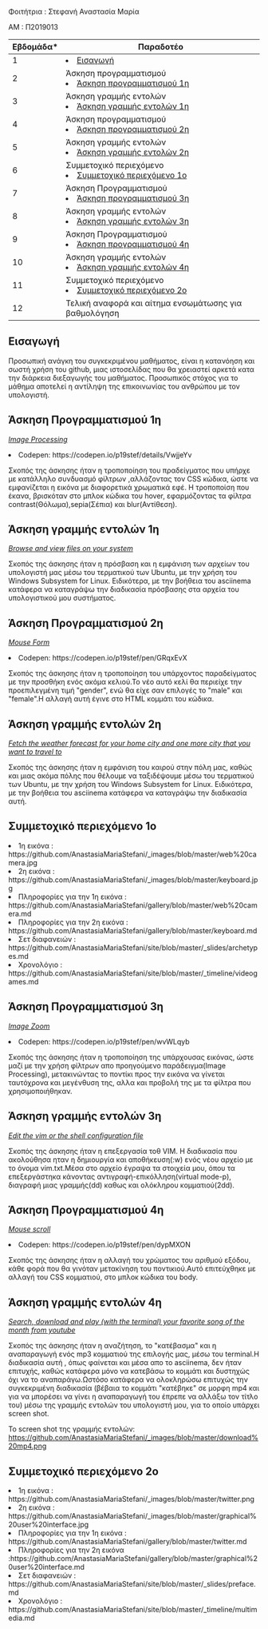 Φοιτήτρια : Στεφανή Αναστασία Μαρία

ΑΜ : Π2019013

Εβδομάδα* | Παραδοτέο |
| --- | --- |
| 1 | <li><a href="#Εισαγωγή"></span> <span class="toctext">Εισαγωγή</span></a> |
| 2 | Άσκηση προγραμματισμού  <li><a href="#Άσκηση προγραμματισμού 1η"></span> <span class="toctext">Άσκηση προγραμματισμού 1η</span></a> |  
| 3 | Άσκηση γραμμής εντολών <li><a href="#Άσκηση γραμμής εντολών 1η"></span> <span class="toctext">Άσκηση γραμμής εντολών 1η</span></a>|
| 4 | Άσκηση προγραμματισμού <li><a href="#Άσκηση προγραμματισμού 2η"></span> <span class="toctext">Άσκηση προγραμματισμού 2η</span></a> |
| 5 | Άσκηση γραμμής εντολών <li><a href="#Άσκηση γραμμής εντολών 2η"></span> <span class="toctext">Άσκηση γραμμής εντολών 2η</span></a>|
| 6 | Συμμετοχικό περιεχόμενο <li><a href="#Συμμετοχικό περιεχόμενο 1o"></span> <span class="toctext">Συμμετοχικό περιεχόμενο 1o</span></a> |
| 7 | Άσκηση Προγραμματισμού <li><a href="#Άσκηση προγραμματισμού 3η"></span> <span class="toctext">Άσκηση προγραμματισμού 3η</span></a> |
| 8 | Άσκηση γραμμής εντολών <li><a href="#Άσκηση γραμμής εντολών 3η"></span> <span class="toctext">Άσκηση γραμμής εντολών 3η</span></a>|
| 9 | Άσκηση Προγραμματισμού <li><a href="#Άσκηση προγραμματισμού 4η"></span> <span class="toctext">Άσκηση προγραμματισμού 4η</span></a>|
| 10 | Άσκηση γραμμής εντολών <li><a href="#Άσκηση γραμμής εντολών 4η"></span> <span class="toctext">Άσκηση γραμμής εντολών 4η</span></a>|
| 11 | Συμμετοχικό περιεχόμενο <li><a href="#Συμμετοχικό περιεχόμενο 2o"></span> <span class="toctext">Συμμετοχικό περιεχόμενο 2o</span></a>|
| 12 | Τελική αναφορά και αίτημα ενσωμάτωσης για βαθμολόγηση |

<h2><span id="Εισαγωγή">Εισαγωγή</span></h2>

   Προσωπική ανάγκη του συγκεκριμένου μαθήματος, είναι η κατανόηση και σωστή χρήση του github, μιας ιστοσελίδας που θα χρειαστεί αρκετά κατα την διάρκεια διεξαγωγής του μαθήματος.
   Προσωπικός στόχος για το μάθημα αποτελεί η αντίληψη της επικοινωνίας του ανθρώπου με τον υπολογιστή.
   
  <h2><span id="Άσκηση Προγραμματισμού 1η">Άσκηση Προγραμματισμού 1η</span></h2>
  
  <i><a href="https://github.com/AnastasiaMariaStefani/site/blob/master/_remix/image-filter.md" title="Image Processing">Image Processing</a></i>
  <li>Codepen: https://codepen.io/p19stef/details/VwjjeYv
  
  Σκοπός της άσκησης ήταν η τροποποίηση του πραδείγματος που υπήρχε με κατάλληλο συνδυασμό φίλτρων ,αλλάζοντας τον CSS κώδικα, ώστε να εμφανίζεται η εικόνα με διαφορετικά χρωματικά εφέ. Η τροποποίση που έκανα, βρισκόταν στο μπλοκ κώδικα του hover, εφαρμόζοντας τα φίλτρα contrast(Θόλωμα),sepia(Σέπια) και blur(Αντίθεση).  
  
  
  <h2><span id="Άσκηση γραμμής εντολών 1η">Άσκηση γραμμής εντολών 1η</span></h2>
  
  <i><a href="https://asciinema.org/a/368359" title="Browse and view files on your system">Browse and view files on your system</a></i>
  
  Σκοπός της άσκησης ήταν η πρόσβαση και η εμφάνιση των αρχείων του υπολογιστή μας μέσω του τερματικού των Ubuntu, με την χρήση του Windows Subsystem for Linux. Ειδικότερα, με την βοήθεια του asciinema κατάφερα να καταγράψω την διαδικασία πρόσβασης στα αρχεία του υπολογιστικού μου συστήματος.
  
  <h2><span id="Άσκηση Προγραμματισμού 2η">Άσκηση Προγραμματισμού 2η</span></h2>
  
  <i><a href="https://github.com/AnastasiaMariaStefani/site/blob/master/_remix/mouse-form.md" title="Mouse Form">Mouse Form</a></i>
  <li>Codepen: https://codepen.io/p19stef/pen/GRqxEvX
  
  Σκοπός της άσκησης ήταν η τροποποίηση του υπάρχοντος παραδείγματος με την προσθήκη ενός ακόμα κελιού.Το νέο αυτό κελί θα περιείχε την προεπιλεγμένη τιμή "gender", ενώ θα είχε σαν επιλογές το "male" και "female".Η αλλαγή αυτή έγινε στο HTML κομμάτι του κώδικα.
  
  <h2><span id="Άσκηση γραμμής εντολών 2η">Άσκηση γραμμής εντολών 2η</span></h2>
  
  <i><a href="https://asciinema.org/a/371311" title="Fetch the weather forecast for your home city and one more city that you want to travel to">Fetch the weather forecast for your home city and one more city that you want to travel to</a></i>
  
   Σκοπός της άσκησης ήταν η εμφάνιση του καιρού στην πόλη μας, καθώς και μιας ακόμα πόλης που θέλουμε να ταξιδέψουμε μέσω του τερματικού των Ubuntu, με την χρήση του Windows Subsystem for Linux. Ειδικότερα, με την βοήθεια του asciinema κατάφερα να καταγράψω την διαδικασία αυτή.
  
  <h2><span id="Συμμετοχικό περιεχόμενο 1o">Συμμετοχικό περιεχόμενο 1o</span></h2>
    <li>1η εικόνα : https://github.com/AnastasiaMariaStefani/_images/blob/master/web%20camera.jpg
    <li>2η εικόνα : https://github.com/AnastasiaMariaStefani/_images/blob/master/keyboard.jpg
    <li>Πληροφορίες για την 1η εικόνα : https://github.com/AnastasiaMariaStefani/gallery/blob/master/web%20camera.md
    <li>Πληροφορίες για την 2η εικόνα : https://github.com/AnastasiaMariaStefani/gallery/blob/master/keyboard.md
    <li>Σετ διαφανειών : https://github.com/AnastasiaMariaStefani/site/blob/master/_slides/archetypes.md
    <li>Χρονολόγιο : https://github.com/AnastasiaMariaStefani/site/blob/master/_timeline/videogames.md
       
 <h2><span id="Άσκηση Προγραμματισμού 3η">Άσκηση Προγραμματισμού 3η</span></h2>
  
  <i><a href="https://github.com/AnastasiaMariaStefani/site/blob/master/_remix/image-zoom.md" title="Image Zoom">Image Zoom</a></i>
  <li>Codepen: https://codepen.io/p19stef/pen/wvWLqyb
  
  Σκοπός της άσκησης ήταν η τροποποίηση της υπάρχουσας εικόνας, ώστε μαζί με την χρήση φίλτρων απο προηγούμενο παράδειγμα(Image Processing), μετακινώντας το ποντίκι προς την εικόνα να γίνεται ταυτόχρονα και μεγένθυση της, αλλα και προβολή της με τα φίλτρα που χρησιμοποιήθηκαν.
  
  <h2><span id="Άσκηση γραμμής εντολών 3η">Άσκηση γραμμής εντολών 3η</span></h2>
  
  <i><a href="https://asciinema.org/a/378018" title="Edit the vim or the shell configuration file">Edit the vim or the shell configuration file</a></i>
  
  Σκοπός της άσκησης ήταν η επεξεργασία τοθ VIM. Η διαδικασία που ακολούθησα ηταν η δημιουργία και αποθήκευση(:w) ενός νέου αρχείο με το όνομα vim.txt.Μέσα στο αρχείο έγραψα τα στοιχεία μου, όπου τα επεξεργάστηκα κάνοντας αντιγραφή-επικόλληση(virtual mode-p), διαγραφή μιας γραμμής(dd) καθως και ολόκληρου κομματιού(2dd). 
  
  <h2><span id="Άσκηση Προγραμματισμού 4η">Άσκηση Προγραμματισμού 4η</span></h2>
  
  <i><a href="https://github.com/AnastasiaMariaStefani/site/blob/master/_remix/mouse-scroll.md" title="Mouse scroll">Mouse scroll</a></i>
  <li>Codepen: https://codepen.io/p19stef/pen/dypMXON
   
   Σκοπός της άσκησης ήταν η αλλαγή του χρώματος του αριθμού εξόδου, κάθε φορά που θα γινόταν μετακίνηση του ποντικιού.Αυτό επιτεύχθηκε με αλλαγή του CSS κομματιού, στο μπλοκ κώδικα του body.
   
   <h2><span id="Άσκηση γραμμής εντολών 4η">Άσκηση γραμμής εντολών 4η</span></h2>
   
   <i><a href="https://asciinema.org/a/383563" title="Search, download and play (with the terminal) your favorite song of the month from youtube">Search, download and play (with the terminal) your favorite song of the month from youtube</a></i>
  
  Σκοπός της άσκησης ήταν η αναζήτηση, το "κατέβασμα" και η αναπαραγωγή ενός mp3 κομματιού της επιλογής μας, μέσω του terminal.Η διαδικασία αυτή , όπως φαίνεται και μέσα απο το asciinema, δεν ήταν επιτυχής, καθώς κατάφερα μόνο να κατεβάσω το κομμάτι και δυστηχώς όχι να το αναπαράγω.Ωστόσο κατάφερα να ολοκληρώσω επιτυχώς την συγκεκριμένη διαδικασία (βέβαια το κομμάτι "κατέβηκε" σε μορφη mp4 και για να μπορέσει να γίνει η αναπαραγωγή του έπρεπε να αλλάξω τον τίτλο του) μέσω της γραμμής εντολών του υπολογιστή μου, για το οποίο υπάρχει screen shot.
  
  Το screen shot της γραμμής εντολών: https://github.com/AnastasiaMariaStefani/_images/blob/master/download%20mp4.png
  
   
   <h2><span id="Συμμετοχικό περιεχόμενο 2o">Συμμετοχικό περιεχόμενο 2o</span></h2>
    <li>1η εικόνα : https://github.com/AnastasiaMariaStefani/_images/blob/master/twitter.png
    <li>2η εικόνα : https://github.com/AnastasiaMariaStefani/_images/blob/master/graphical%20user%20interface.jpg
    <li>Πληροφορίες για την 1η εικόνα : https://github.com/AnastasiaMariaStefani/gallery/blob/master/twitter.md
    <li>Πληροφορίες για την 2η εικόνα :https://github.com/AnastasiaMariaStefani/gallery/blob/master/graphical%20user%20interface.md
    <li>Σετ διαφανειών : https://github.com/AnastasiaMariaStefani/site/blob/master/_slides/preface.md
    <li>Χρονολόγιο : https://github.com/AnastasiaMariaStefani/site/blob/master/_timeline/multimedia.md
